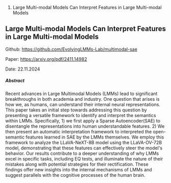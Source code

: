 1. Large Multi-modal Models Can Interpret Features in Large Multi-modal Models


## Large Multi-modal Models Can Interpret Features in Large Multi-modal Models

Github: https://github.com/EvolvingLMMs-Lab/multimodal-sae

Paper: https://arxiv.org/pdf/2411.14982

Date: 22.11.2024

##### Abstract
Recent advances in Large Multimodal Models (LMMs) lead to significant breakthroughs in both academia and industry. One question that arises is how we, as humans, can understand their internal neural representations. This paper takes an initial step towards addressing this question by presenting a versatile framework to identify and interpret the semantics within LMMs. Specifically, 1) we first apply a Sparse Autoencoder(SAE) to disentangle the representations into human understandable features. 2) We then present an automatic interpretation framework to interpreted the open-semantic features learned in SAE by the LMMs themselves. We employ this framework to analyze the LLaVA-NeXT-8B model using the LLaVA-OV-72B model, demonstrating that these features can effectively steer the model's behavior. Our results contribute to a deeper understanding of why LMMs excel in specific tasks, including EQ tests, and illuminate the nature of their mistakes along with potential strategies for their rectification. These findings offer new insights into the internal mechanisms of LMMs and suggest parallels with the cognitive processes of the human brain.
